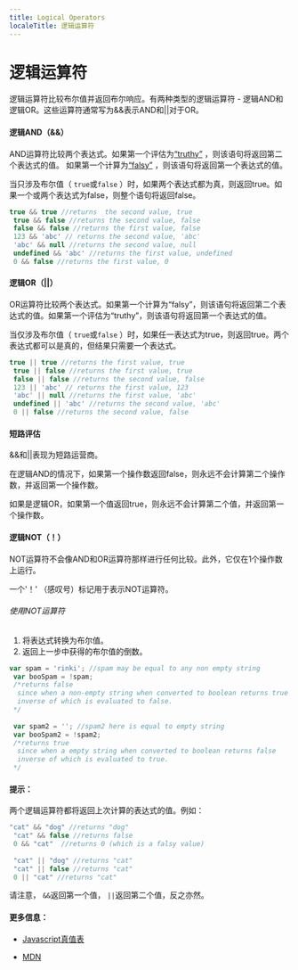 ```yaml
---
title: Logical Operators
localeTitle: 逻辑运算符
---
```

# 逻辑运算符

逻辑运算符比较布尔值并返回布尔响应。有两种类型的逻辑运算符 - 逻辑AND和逻辑OR。这些运算符通常写为&&表示AND和||对于OR。

#### 逻辑AND（&&）

AND运算符比较两个表达式。如果第一个评估为[“truthy”](https://developer.mozilla.org/en-US/docs/Glossary/Truthy) ，则该语句将返回第二个表达式的值。 如果第一个计算为[“falsy”](https://developer.mozilla.org/en-US/docs/Glossary/Falsy) ，则该语句将返回第一个表达式的值。

当只涉及布尔值（ `true`或`false` ）时，如果两个表达式都为真，则返回true。如果一个或两个表达式为false，则整个语句将返回false。

```js
true && true //returns  the second value, true 
 true && false //returns the second value, false 
 false && false //returns the first value, false 
 123 && 'abc' // returns the second value, 'abc' 
 'abc' && null //returns the second value, null 
 undefined && 'abc' //returns the first value, undefined 
 0 && false //returns the first value, 0 
```

#### 逻辑OR（||）

OR运算符比较两个表达式。如果第一个计算为“falsy”，则该语句将返回第二个表达式的值。如果第一个评估为“truthy”，则该语句将返回第一个表达式的值。

当仅涉及布尔值（ `true`或`false` ）时，如果任一表达式为true，则返回true。两个表达式都可以是真的，但结果只需要一个表达式。

```js
true || true //returns the first value, true 
 true || false //returns the first value, true 
 false || false //returns the second value, false 
 123 || 'abc' // returns the first value, 123 
 'abc' || null //returns the first value, 'abc' 
 undefined || 'abc' //returns the second value, 'abc' 
 0 || false //returns the second value, false 
```

#### 短路评估

&&和||表现为短路运营商。

在逻辑AND的情况下，如果第一个操作数返回false，则永远不会计算第二个操作数，并返回第一个操作数。

如果是逻辑OR，如果第一个值返回true，则永远不会计算第二个值，并返回第一个操作数。

#### 逻辑NOT（！）

NOT运算符不会像AND和OR运算符那样进行任何比较。此外，它仅在1个操作数上运行。

一个'！' （感叹号）标记用于表示NOT运算符。

###### 使用NOT运算符

1.  将表达式转换为布尔值。
2.  返回上一步中获得的布尔值的倒数。

```js
var spam = 'rinki'; //spam may be equal to any non empty string 
 var booSpam = !spam; 
 /*returns false 
  since when a non-empty string when converted to boolean returns true 
  inverse of which is evaluated to false. 
 */ 
 
 var spam2 = ''; //spam2 here is equal to empty string 
 var booSpam2 = !spam2; 
 /*returns true 
  since when a empty string when converted to boolean returns false 
  inverse of which is evaluated to true. 
 */ 
```

#### 提示：

两个逻辑运算符都将返回上次计算的表达式的值。例如：

```js
"cat" && "dog" //returns "dog" 
 "cat" && false //returns false 
 0 && "cat"  //returns 0 (which is a falsy value) 
 
 "cat" || "dog" //returns "cat" 
 "cat" || false //returns "cat" 
 0 || "cat" //returns "cat" 
```

请注意， `&&`返回第一个值， `||`返回第二个值，反之亦然。

#### 更多信息：

*   [Javascript真值表](https://guide.freecodecamp.org/javascript/truth-table)
    
*   [MDN](https://developer.mozilla.org/docs/Web/JavaScript/Reference/Operators/Logical_Operators)